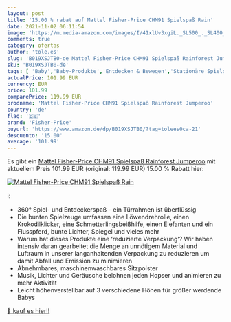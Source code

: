 ```yaml
---
layout: post
title: '15.00 % rabat auf Mattel Fisher-Price CHM91 Spielspaß Rain'
date: 2021-11-02 06:11:54
image: 'https://m.media-amazon.com/images/I/41xlUv3xgiL._SL500_._SL400_.jpg'
comments: true
category: ofertas
author: 'tole.es'
slug: 'B019XSJTB0-de Mattel Fisher-Price CHM91 Spielspaß Rainforest Jumperoo'
sku: 'B019XSJTB0-de'
tags: [ 'Baby','Baby-Produkte','Entdecken & Bewegen','Stationäre Spielgeräte für Kleinkinder','fisher-price', ]
actualPrice: 101.99 EUR
currency: EUR
price: 101.99
comparePrice: 119.99 EUR
prodname: 'Mattel Fisher-Price CHM91 Spielspaß Rainforest Jumperoo'
country: 'de'
flag: '🇩🇪'
brand: 'Fisher-Price'
buyurl: 'https://www.amazon.de/dp/B019XSJTB0/?tag=tolees0ca-21'
descuento: '15.00'
average: '101.99'
---
```


Es gibt ein [Mattel Fisher-Price CHM91 Spielspaß Rainforest Jumperoo](https://www.amazon.de/dp/B019XSJTB0/?tag=tolees0ca-21) mit aktuellem Preis 101.99 EUR (original: 119.99 EUR) 15.00 % Rabatt hier:

[![Mattel Fisher-Price CHM91 Spielspaß Rain](https://m.media-amazon.com/images/I/41xlUv3xgiL._SL500_._SL400_.jpg)](https://www.amazon.de/dp/B019XSJTB0/?tag=tolees0ca-21)

ℹ️:

- 360° Spiel- und Entdeckerspaß – ein Türrahmen ist überflüssig
- Die bunten Spielzeuge umfassen eine Löwendrehrolle, einen Krokodilklicker, eine Schmetterlingsbeißhilfe, einen Elefanten und ein Flusspferd, bunte Lichter, Spiegel und vieles mehr
- Warum hat dieses Produkte eine ‘reduzierte Verpackung‘? Wir haben intensiv daran gearbeitet die Menge an unnötigem Material und Luftraum in unserer langanhaltenden Verpackung zu reduzieren um damit Abfall und Emission zu minimieren
- Abnehmbares, maschinenwaschbares Sitzpolster
- Musik, Lichter und Geräusche belohnen jeden Hopser und animieren zu mehr Aktivität
- Leicht höhenverstellbar auf 3 verschiedene Höhen für größer werdende Babys

[🛒 kauf es hier!!](https://www.amazon.de/dp/B019XSJTB0/?tag=tolees0ca-21)
